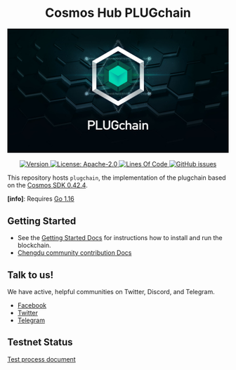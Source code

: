 
<div align="center">
  <h1>Cosmos Hub PLUGchain </h1>
</div>

 ![banner](client/images/logo.jpg)
<div align="center">
  <a href="https://github.com/oracleNetworkProtocol/plugchain/releases/latest">
    <img alt="Version" src="https://img.shields.io/github/tag/oracleNetworkProtocol/plugchain.svg" />
  </a>
  <a href="https://github.com/oracleNetworkProtocol/plugchain/blob/master/LICENSE">
    <img alt="License: Apache-2.0" src="https://img.shields.io/github/license/oracleNetworkProtocol/plugchain.svg" />
  </a>
   <a href="https://github.com/oracleNetworkProtocol/plugchain">
    <img alt="Lines Of Code" src="https://tokei.rs/b1/github/oracleNetworkProtocol/plugchain" />
    </a>
    <a href="https://github.com/oracleNetworkProtocol/plugchain/issues">
    <img alt="GitHub issues" src="https://img.shields.io/github/issues/oracleNetworkProtocol/plugchain">
    </a>
</div>

This repository hosts `plugchain`, the implementation of the plugchain based on the [Cosmos SDK 0.42.4](https://github.com/cosmos/cosmos-sdk).

**[info]**: Requires [Go 1.16](https://golang.org/dl/)

## Getting Started
* See the [Getting Started Docs](https://oraclenetworkprotocol.github.io/plugchain/) for instructions how to install and run the blockchain.
* [Chengdu community contribution Docs](https://shimo.im/docs/pp38QGQVWyhXHkjg/read)

## Talk to us!

We have active, helpful communities on Twitter, Discord, and Telegram.

* [Facebook](https://www.facebook.com/profile.php?id=100068750358187)
* [Twitter](https://mobile.twitter.com/Plugchainclub)
* [Telegram](https://t.me/plugchain)


## Testnet Status
[Test process document](https://oraclenetworkprotocol.github.io/plugchain/get-started/testnet.html)
